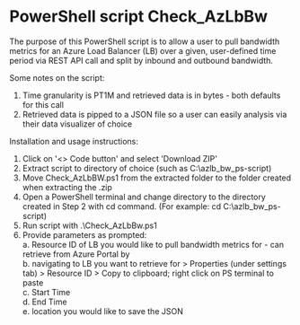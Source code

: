 # PowerShell script Check_AzLbBw
The purpose of this PowerShell script is to allow a user to pull bandwidth metrics for an Azure Load Balancer (LB) over a given, user-defined time period via REST API call and split by inbound and outbound bandwidth.

Some notes on the script:
1. Time granularity is PT1M and retrieved data is in bytes - both defaults for this call
2. Retrieved data is pipped to a JSON file so a user can easily analysis via their data visualizer of choice

Installation and usage instructions:
1. Click on '<> Code button' and select 'Download ZIP'
2. Extract script to directory of choice (such as C:\azlb_bw_ps-script)
3. Move Check_AzLbBW.ps1 from the extracted folder to the folder created when extracting the .zip
4. Open a PowerShell terminal and change directory to the directory created in Step 2 with cd command. (For example: cd C:\azlb_bw_ps-script)
5. Run script with .\Check_AzLbBw.ps1
6. Provide parameters as prompted:<br>
    a. Resource ID of LB you would like to pull bandwidth metrics for - can retrieve from Azure Portal by<br>
    b. navigating to LB you want to retrieve for > Properties (under settings tab) > Resource ID > Copy to clipboard; right click on PS terminal to paste<br>
    c. Start Time<br>
    d. End Time<br>
    e. location you would like to save the JSON
